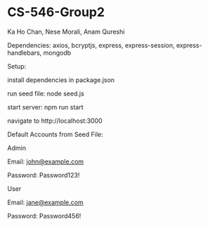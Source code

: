 # CS-546-Group2 

Ka Ho Chan, Nese Morali, Anam Qureshi

Dependencies: 
axios,
bcryptjs, 
express,
express-session,
express-handlebars,
mongodb



Setup:

install dependencies in package.json

run seed file: node seed.js

start server: npm run start

navigate to http://localhost:3000



Default Accounts from Seed File:

Admin

Email: john@example.com

Password: Password123!



User

Email: jane@example.com

Password: Password456!
